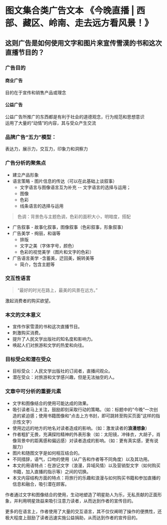 # 图文集合类广告文本 《今晚直播 | 西部、藏区、岭南、走去远方看风景！》

## 这则广告是如何使用文字和图片来宣传雪漠的书和这次直播节目的？

### 广告目的
#### 商业广告
目的在于宣传和销售产品或理念

#### 公益广告
公益广告所推广的东西都是有利于社会的道德观念，行为规范和思想意识  
运用了大量的“动情”的内容，其与受众产生交流

### 品牌广告“五力”模型：
表达力，展示力，交互力，印象力和洞察力 

### 广告分析的聚焦点
* 建立产品形象
* 语言策略 - 图片信息的传达（可以在此基础上谈叙事）
  * 文字语言与图像语言互为补充 -- 文字语言的选择与运用；
  * 图像
  * 色彩
  * 线条语言的选择与运用
> 色调：背景色与主题色调，色彩的面积大小，明暗度，搭配
* 广告叙事 - 故事化叙事，图像叙事（色彩叙事，形象叙事）
* 广告美学 - 绚丽，和谐等
  * 排版
  * 文字之美（字体字号，颜色）
  * 色彩的视觉美学（图片和文字的色彩）
* 广告语言美学 -含蓄美，迂回美，婉转美等
  * 简介，包含主题等

### 交互性语言
> “最好的时光在路上，最美的风景在远方。”   

激起消费者的购买欲望。  

### 本文的文本意义
* 宣传作家雪漠的书和这次直播节目。  
* 刺激购买消费。  
* 提升了人民文学出版社的知名度和影响力。  
* 唤起人们对旅游和文学的热爱和向往。 

### 目标受众和潜在受众
* 目标受众：人民文学出版社的订阅者，直播间观众。  
* 潜在受众：对旅游和文学感兴趣，但是无法抽空的人。  

### 文章中可分析的重要元素
* 文字和图像结合的使用可能达成的效果。  
* 吸引读者马上关注，鼓励即刻采取行动的策略。（如：标题中的“今晚”一次创造的紧迫感；使用书籍图像和“点击上方书封，即可跳转至购买页面”这样的指示性文字）  
* 使用边远的地方的地名对读者造成的影响。（如：激发读者的**浪漫想象**）  
* 作者粗犷无畏，充满探险精神的外表形象（如：太阳镜，冲锋衣，大胡子，肖像背景中的距离感和偏远感）对读者造成的影响。（如：更有真实感，更有说服力）  
* 图片和随图文字是如何相互结合的。  
* 不同措辞，语气，口吻的使用（从广告和作者等不同角度）以及其功用。  
* 本文的用语特点：在游记文字（浪漫，异域风情）以及营销型文字（如何购买书籍，加入直播的指示等）之间的切换。  
* 本文内容结构方面的特点：将旅行的乐趣和浪漫与如何购买书籍和参加直播的信息和融合，吸引潜在顾客。  

作者通过文字和图像结合的使用，生动地塑造了明星助人为乐，无私贡献的正面形象，并利用明星效益来吸引注意力读者，从而达到作者的宣传目的。

更多的在语言上，作者使用了大量的交互语言，其不仅仅阐明了操作的便携性，还极大程度上鼓励了读者迅速实施公益捐助，从而达到作者的宣传目的。